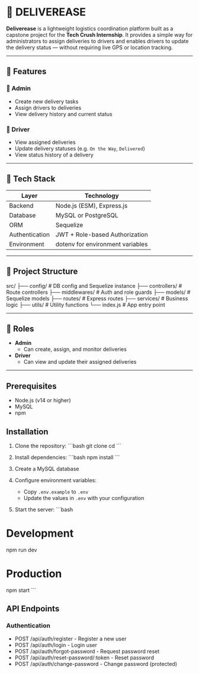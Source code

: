 # 🚚 DELIVEREASE

**Deliverease** is a lightweight logistics coordination platform built as a capstone project for the **Tech Crush Internship**. It provides a simple way for administrators to assign deliveries to drivers and enables drivers to update the delivery status — without requiring live GPS or location tracking.

---

## 🔧 Features

### 👤 Admin

- Create new delivery tasks
- Assign drivers to deliveries
- View delivery history and current status

### 🚗 Driver

- View assigned deliveries
- Update delivery statuses (e.g. `On the Way`, `Delivered`)
- View status history of a delivery

---

## 🧱 Tech Stack

| Layer          | Technology                       |
| -------------- | -------------------------------- |
| Backend        | Node.js (ESM), Express.js        |
| Database       | MySQL or PostgreSQL              |
| ORM            | Sequelize                        |
| Authentication | JWT + Role-based Authorization   |
| Environment    | dotenv for environment variables |

---

## 📁 Project Structure

src/
├── config/ # DB config and Sequelize instance
├── controllers/ # Route controllers
├── middlewares/ # Auth and role guards
├── models/ # Sequelize models
├── routes/ # Express routes
├── services/ # Business logic
├── utils/ # Utility functions
└── index.js # App entry point

---

## 🔐 Roles

- **Admin**
  - Can create, assign, and monitor deliveries
- **Driver**
  - Can view and update their assigned deliveries

---



<!-- ## Features

- User Authentication (Register, Login, Logout)
- Role-Based Access Control (RBAC)
- Password Reset Functionality
- Email Notifications
- Profile Management with Avatar Upload
- Input Validation
- Error Handling
- MySQL Database Integration with Sequelize
- JWT-based Authentication
- Secure Password Hashing
- File Upload Support -->

## Prerequisites

- Node.js (v14 or higher)
- MySQL
- npm

## Installation

1. Clone the repository:
   \`\`\`bash
   git clone <repository-url>
   cd <project-directory>
   \`\`\`

2. Install dependencies:
   \`\`\`bash
   npm install
   \`\`\`

3. Create a MySQL database

4. Configure environment variables:

   - Copy `.env.example` to `.env`
   - Update the values in `.env` with your configuration

5. Start the server:
   \`\`\`bash

# Development

npm run dev

# Production

npm start
\`\`\`

## API Endpoints

### Authentication

- POST /api/auth/register - Register a new user
- POST /api/auth/login - Login user
- POST /api/auth/forgot-password - Request password reset
- POST /api/auth/reset-password/:token - Reset password
- POST /api/auth/change-password - Change password (protected)

<!-- ### Profile

- GET /api/profile - Get user profile
- PUT /api/profile - Update user profile
- POST /api/profile/avatar - Upload profile avatar -->
